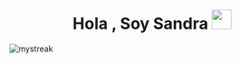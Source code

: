 <h1 align="center"><b>Hola , Soy Sandra </b><img src="https://media.giphy.com/media/hvRJCLFzcasrR4ia7z/giphy.gif" width="35"></h1>
<img src="https://github-readme-streak-stats.herokuapp.com/?user=sandraEstlo&theme=tokyonight" alt="mystreak"/>
